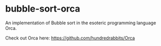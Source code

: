# bubble-sort-orca
An implementation of Bubble sort in the esoteric programming language Orca.

Check out Orca here: https://github.com/hundredrabbits/Orca
